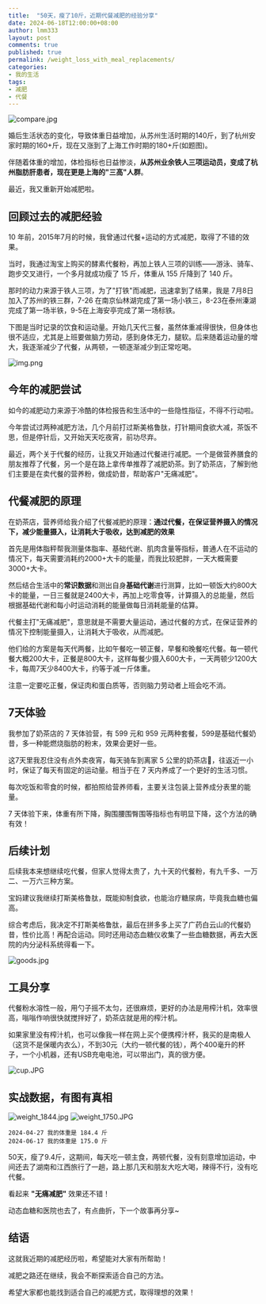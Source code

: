```yaml
---
title:  "50天，瘦了10斤，近期代餐减肥的经验分享"
date: 2024-06-18T12:00:00+08:00
author: lmm333
layout: post
comments: true
published: true
permalink: /weight_loss_with_meal_replacements/
categories:
- 我的生活
tags:
- 减肥
- 代餐
---
```


![compare.jpg](../images/2024-06-18-weight_loss_with_meal_replacements/compare.jpg)

婚后生活状态的变化，导致体重日益增加，从苏州生活时期的140斤，到了杭州安家时期的160+斤，现在又涨到了上海工作时期的180+斤(如题图)。

伴随着体重的增加，体检指标也日益惨淡，**从苏州业余铁人三项运动员，变成了杭州脂肪肝患者，现在更是上海的"三高"人群**。

最近，我又重新开始减肥啦。

<!--more-->

## 回顾过去的减肥经验

10 年前，2015年7月的时候，我曾通过代餐+运动的方式减肥，取得了不错的效果。

当时，我通过淘宝上购买的酵素代餐粉，再加上铁人三项的训练——游泳、骑车、跑步交叉进行，一个多月就成功瘦了 15 斤，体重从 155 斤降到了 140 斤。

那时的动力来源于铁人三项，为了"打铁"而减肥，迅速拿到了结果，我是 7月8日 加入了苏州的铁三群，7-26 在南京仙林湖完成了第一场小铁三，8-23在泰州溱湖完成了第一场半铁，9-5在上海安亭完成了第一场标铁。

下图是当时记录的饮食和运动量。开始几天代三餐，虽然体重减得很快，但身体也很不适应，尤其是上班要做脑力劳动，感到身体无力，腿软。后来随着运动量的增大，我逐渐减少了代餐，从两顿，一顿逐渐减少到正常吃喝。

![img.png](../images/2024-06-18-weight_loss_with_meal_replacements/2015-weight-loss.png)

## 今年的减肥尝试

如今的减肥动力来源于冷酷的体检报告和生活中的一些隐性指征，不得不行动啦。

今年尝试过两种减肥方法，几个月前打过斯美格鲁肽，打针期间食欲大减，茶饭不思，但是停针后，又开始天天吃夜宵，前功尽弃。

最近，两个关于代餐的经历，让我又开始通过代餐进行减肥。一个是做营养膳食的朋友推荐了代餐，另一个是在路上拿传单推荐了减肥奶茶。到了奶茶店，了解到他们主要是在卖代餐的营养粉，做成奶昔，帮助客户"无痛减肥"。

## 代餐减肥的原理

在奶茶店，营养师给我介绍了代餐减肥的原理：**通过代餐，在保证营养摄入的情况下，减少能量摄入，让消耗大于吸收，达到减肥的效果**

首先是用体脂秤帮我测量体脂率、基础代谢、肌肉含量等指标，普通人在不运动的情况下，每天需要消耗约2000+大卡的能量，而我比较肥胖，一天大概需要3000+大卡。

然后结合生活中的**常识数据**和测出自身**基础代谢**进行测算，比如一顿饭大约800大卡的能量，一日三餐就是2400大卡，再加上吃零食等，计算摄入的总能量，然后根据基础代谢和每小时运动消耗的能量做每日消耗能量的估算。

代餐主打"无痛减肥"，意思就是不需要大量运动，通过代餐的方式，在保证营养的情况下控制能量摄入，让消耗大于吸收，从而减肥。

他们给的方案是每天代两餐，比如午餐吃一顿正餐，早餐和晚餐吃代餐。每一顿代餐大概200大卡，正餐是800大卡，这样每餐少摄入600大卡，一天两顿少1200大卡，每周7天少8400大卡，约等于减一斤体重。

注意一定要吃正餐，保证肉和蛋白质等，否则脑力劳动者上班会吃不消。

## 7天体验

我参加了奶茶店的 7 天体验营，有 599 元和 959 元两种套餐，599是基础代餐奶昔，多一种能燃烧脂肪的粉末，效果会更好一些。

这7天里我忍住没有点外卖夜宵，每天骑车到离家 5 公里的奶茶店🧋，往返近一小时，保证了每天有固定的运动量。相当于在 7 天内养成了一个更好的生活习惯。

每次吃饭和零食的时候，都拍照给营养师看，主要关注包装上营养成分表里的能量。

7 天体验下来，体重有所下降，胸围腰围臀围等指标也有明显下降，这个方法的确有效！

## 后续计划

后续我本来想继续吃代餐，但家人觉得太贵了，九十天的代餐粉，有九千多、一万二、一万六三种方案。

宝妈建议我继续打斯美格鲁肽，既能抑制食欲，也能治疗糖尿病，毕竟我血糖也偏高。

综合考虑后，我决定不打斯美格鲁肽，最后在拼多多上买了广药白云山的代餐奶昔，性价比高！再配合运动。同时还用动态血糖仪收集了一些血糖数据，再去大医院的内分泌科系统得看一下。

![goods.jpg](../images/2024-06-18-weight_loss_with_meal_replacements/goods.jpg)

## 工具分享

代餐粉水溶性一般，用勺子摇不太匀，还很麻烦，更好的办法是用榨汁机，效率很高，嗡嗡作响很快就搅拌好了，奶茶店就是用的榨汁机。

如果家里没有榨汁机，也可以像我一样在网上买个便携榨汁杯，我买的是南极人（这货不是保暖内衣么），不到30元（大约一顿代餐的钱），两个400毫升的杯子，一个小机器，还有USB充电电池，可以带出门，真的很方便。

![cup.JPG](../images/2024-06-18-weight_loss_with_meal_replacements/cup.JPG)

## 实战数据，有图有真相

![weight_1844.jpg](../images/2024-06-18-weight_loss_with_meal_replacements/weight_1844.jpg)
![weight_1750.JPG](../images/2024-06-18-weight_loss_with_meal_replacements/weight_1750.JPG)

```
2024-04-27 我的体重是 184.4 斤
2024-06-17 我的体重是 175.0 斤
```
50天，瘦了9.4斤，这期间，每天吃一顿主食，两顿代餐，没有刻意增加运动，中间还去了湖南和江西旅行了一趟，路上那几天和朋友大吃大喝，辣得不行，没有吃代餐。

看起来 **"无痛减肥"** 效果还不错！

动态血糖和医院也去了，有点曲折，下一个故事再分享~

## 结语

这就我近期的减肥经历啦，希望能对大家有所帮助！

减肥之路还在继续，我会不断探索适合自己的方法。

希望大家都也能找到适合自己的减肥方式，取得理想的效果！